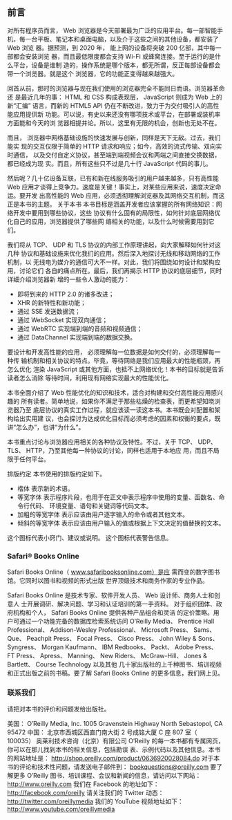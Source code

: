 ## 前言 
对所有程序员而言， Web 浏览器是今天部署最为广泛的应用平台。每一部智能手机，每一台平板、笔记本和桌面电脑，以及介于这些之间的其他设备，都安装了 Web 浏览 器。据预测，到 2020 年， 能上网的设备将突破 200 亿部，其中每一部都会安装浏览 器，而且最低限度都会支持 Wi-Fi 或蜂窝连接。至于运行的是什么平台，设备是谁制 造的，操作系统是哪个版本，都无所谓，反正每部设备都会带一个浏览器。就是这个 浏览器，它的功能正变得越来越强大。

回首从前，那时的浏览器与现在我们使用的浏览器完全不能同日而语。浏览器革命还 是最近几年的事： HTML 和 CSS 构成表现层， JavaScript 则成为 Web 上的新“汇编” 语言，而新的 HTML5 API 仍在不断改进，致力于为交付吸引人的高性能应用提供新 功能。可以说，有史以来还没有哪项技术或平台，在部署或装机率方面能和今天的浏 览器相提并论。所以，这里有无限的机会，创新也无处不在。

而且， 浏览器中网络基础设施的快速发展与创新，同样是天下无敌。过去，我们能实 现的交互仅限于简单的 HTTP 请求和响应；如今，高效的流式传输、双向实时通信， 以及交付自定义协议，甚至端到端视频会议和两端之间直接交换数据，都已经成为现 实。而且，所有这些只不过是几十行 JavaScript 代码的事儿。

然后呢？几十亿设备互联，已有和新在线服务吸引的用户越来越多，只有高性能 Web 应用才谈得上竞争力。速度是关键！事实上，对某些应用来说，速度决定命运。要开发 出高性能的 Web 应用，必须透彻理解浏览器及其网络交互机制，而这正是本书的主题。 关于本书
本书目标是涵盖开发者应该掌握的所有网络知识：网络开发中要用到哪些协议，这些 协议有什么固有的局限性，如何针对底层网络优化自己的应用，浏览器提供了哪些网 络相关的功能，以及什么时候需要用到它们。

我们将从 TCP、 UDP 和 TLS 协议的内部工作原理讲起，向大家解释如何针对这几种 协议和基础设施来优化我们的应用。然后深入地探讨无线和移动网络的工作机制，以 无线电为媒介的通信可大不一样。对此，我们将围绕如何设计和架构应用，讨论它们 各自的痛点所在。最后，我们再揭示 HTTP 协议的底层细节，同时详细介绍浏览器新 增的一些令人激动的能力：
-  即将到来的 HTTP 2.0 的诸多改进； 
-  XHR 的新特性和新功能；
- 通过 SSE 发送数据流； 
- 通过 WebSocket 实现双向通信；
- 通过 WebRTC 实现端到端的音频和视频通信； 
- 通过 DataChannel 实现端到端的数据交换。

要设计和开发高性能的应用， 必须理解每一位数据是如何交付的，必须理解每一种传 输机制和相关协议的特点。毕竟，等待网络是我们应用最大的性能瓶颈，再怎么优化 渲染 JavaScript 或其他方面，也抵不上网络优化！本书的目标就是告诉读者怎么消除 等待时间，利用现有网络实现最大的性能优化。

本书全面介绍了 Web 性能优化的知识和技术，适合对构建和交付高性能应用感兴趣的 所有读者。简单地说，如果你不满足于那些枯燥的检查表，而更希望知晓浏览器乃至 底层协议的真实工作过程，就应该读一读这本书。本书既会对配置和架构给出实用建 议，也会探讨为达成优化目标而必须考虑的因素和权衡的要点，既讲“怎么办”，也讲“为什么”。

本书重点讨论与浏览器应用相关的各种协议及特性。不过，关于 TCP、 UDP、 TLS、 HTTP，乃至其他每一种协议的讨论，同样也适用于本地应 用，而且不局限于任何平台。

排版约定 本书使用的排版约定如下。
- 楷体 表示新的术语。
-  等宽字体 表示程序片段，也用于在正文中表示程序中使用的变量、函数名、命令行代码、 环境变量、语句和关键词等代码文本。
-  加粗的等宽字体 表示应该由用户逐字输入的命令或者其他文本。
-  倾斜的等宽字体 表示应该由用户输入的值或根据上下文决定的值替换的文本。

 这个图标代表小窍门、建议或说明。 
 这个图标代表警告信息。 
###  Safari® Books Online

 Safari Books Online（ www.safaribooksonline.com）是应 需而变的数字图书馆。它同时以图书和视频的形式出版 世界顶级技术和商务作家的专业作品。

 Safari Books Online 是技术专家、软件开发人员、 Web 设计师、商务人士和创意人 士开展调研、解决问题、学习和认证培训的第一手资料。 对于组织团体、政府机构和个人， Safari Books Online 提供各种产品组合和灵活 的定价策略。用户可通过一个功能完备的数据库检索系统访问 O’Reilly Media、 Prentice Hall Professional、 Addison-Wesley Professional、 Microsoft Press、 Sams、 Que、 Peachpit Press、 Focal Press、 Cisco Press、 John Wiley & Sons、 Syngress、 Morgan Kaufmann、 IBM Redbooks、 Packt、 Adobe Press、 FT Press、 Apress、 Manning、 New Riders、 McGraw-Hill、 Jones & Bartlett、 Course Technology 以及其他 几十家出版社的上千种图书、培训视频和正式出版之前的书稿。要了解 Safari Books Online 的更多信息，我们网上见。

### 联系我们

请把对本书的评价和问题发给出版社。

美国： O’Reilly Media, Inc. 1005 Gravenstein Highway North Sebastopol, CA 95472 
中国： 北京市西城区西直门南大街 2 号成铭大厦 C 座 807 室（ 100035） 奥莱利技术咨询（北京）有限公司 
O’Reilly 的每一本书都有专属网页，你可以在那儿找到本书的相关信息，包括勘误 表、示例代码以及其他信息。本书的网站地址是： http://shop.oreilly.com/product/0636920028084.do 
对于本书的评论和技术性问题，请发送电子邮件到： bookquestions@oreilly.com 
要了解更多 O’Reilly 图书、培训课程、会议和新闻的信息，请访问以下网站： http://www.oreilly.com 
我们在 Facebook 的地址如下： http://facebook.com/oreilly 请关注我们的 Twitter 动态： http://twitter.com/oreillymedia 
我们的 YouTube 视频地址如下： http://www.youtube.com/oreillymedia